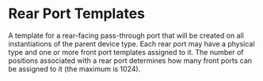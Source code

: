 # Rear Port Templates

A template for a rear-facing pass-through port that will be created on all instantiations of the parent device type. Each rear port may have a physical type and one or more front port templates assigned to it. The number of positions associated with a rear port determines how many front ports can be assigned to it (the maximum is 1024).
